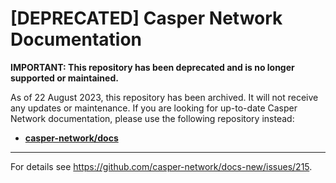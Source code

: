 # [DEPRECATED] Casper Network Documentation

**IMPORTANT: This repository has been deprecated and is no longer supported or maintained.**

As of 22 August 2023, this repository has been archived. It will not receive any updates or maintenance. If you are looking for up-to-date Casper Network documentation, please use the following repository instead:

- [**casper-network/docs**](https://github.com/casper-network/docs)

---

For details see https://github.com/casper-network/docs-new/issues/215.

